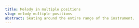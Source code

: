 ```yaml
---
title: Melody in multiple positions
slug: melody-multiple-positions
abstract: Skating around the entire range of the instrument. 
---
```


